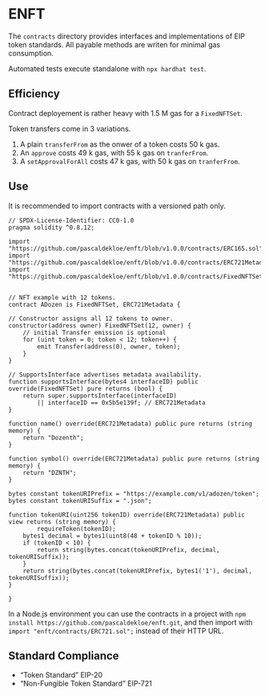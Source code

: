 # ENFT

The `contracts` directory provides interfaces and implementations of EIP token
standards. All payable methods are writen for minimal gas consumption.

Automated tests execute standalone with `npx hardhat test`.


## Efficiency

Contract deployement is rather heavy with 1.5 M gas for a `FixedNFTSet`.

Token transfers come in 3 variations.

1. A plain `transferFrom` as the onwer of a token costs 50 k gas.
2. An `approve` costs 49 k gas, with 55 k gas on `tranferFrom`.
3. A `setApprovalForAll` costs 47 k gas, with 50 k gas on `tranferFrom`.


## Use

It is recommended to import contracts with a versioned path only.

```solidity
// SPDX-License-Identifier: CC0-1.0
pragma solidity ^0.8.12;

import "https://github.com/pascaldekloe/enft/blob/v1.0.0/contracts/ERC165.sol";
import "https://github.com/pascaldekloe/enft/blob/v1.0.0/contracts/ERC721Metadata.sol";
import "https://github.com/pascaldekloe/enft/blob/v1.0.0/contracts/FixedNFTSet.sol";


// NFT example with 12 tokens.
contract ADozen is FixedNFTSet, ERC721Metadata {

// Constructor assigns all 12 tokens to owner.
constructor(address owner) FixedNFTSet(12, owner) {
	// initial Transfer emission is optional
	for (uint token = 0; token < 12; token++) {
		emit Transfer(address(0), owner, token);
	}
}

// SupportsInterface advertises metadata availability.
function supportsInterface(bytes4 interfaceID) public override(FixedNFTSet) pure returns (bool) {
	return super.supportsInterface(interfaceID)
	    || interfaceID == 0x5b5e139f; // ERC721Metadata
}

function name() override(ERC721Metadata) public pure returns (string memory) {
	return "Dozenth";
}

function symbol() override(ERC721Metadata) public pure returns (string memory) {
	return "DZNTH";
}

bytes constant tokenURIPrefix = "https://example.com/v1/adozen/token";
bytes constant tokenURISuffix = ".json";

function tokenURI(uint256 tokenID) override(ERC721Metadata) public view returns (string memory) {
        requireToken(tokenID);
	bytes1 decimal = bytes1(uint8(48 + tokenID % 10));
	if (tokenID < 10) {
		return string(bytes.concat(tokenURIPrefix, decimal, tokenURISuffix));
	}
	return string(bytes.concat(tokenURIPrefix, bytes1('1'), decimal, tokenURISuffix));
}

}
```

In a Node.js environment you can use the contracts in a project with
`npm install https://github.com/pascaldekloe/enft.git`, and then import with
`import "enft/contracts/ERC721.sol";` instead of their HTTP URL.


## Standard Compliance

*  “Token Standard” EIP-20
*  “Non-Fungible Token Standard” EIP-721
